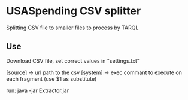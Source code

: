 USASpending CSV splitter
=========================

Splitting CSV file to smaller files to process by TARQL

Use
---

Download CSV file, set correct values in "settings.txt"
 
 [source] -> url        path to the csv
 [system] -> exec       commant to execute on each fragment (use $1 as substitute)

run:
java -jar Extractor.jar

